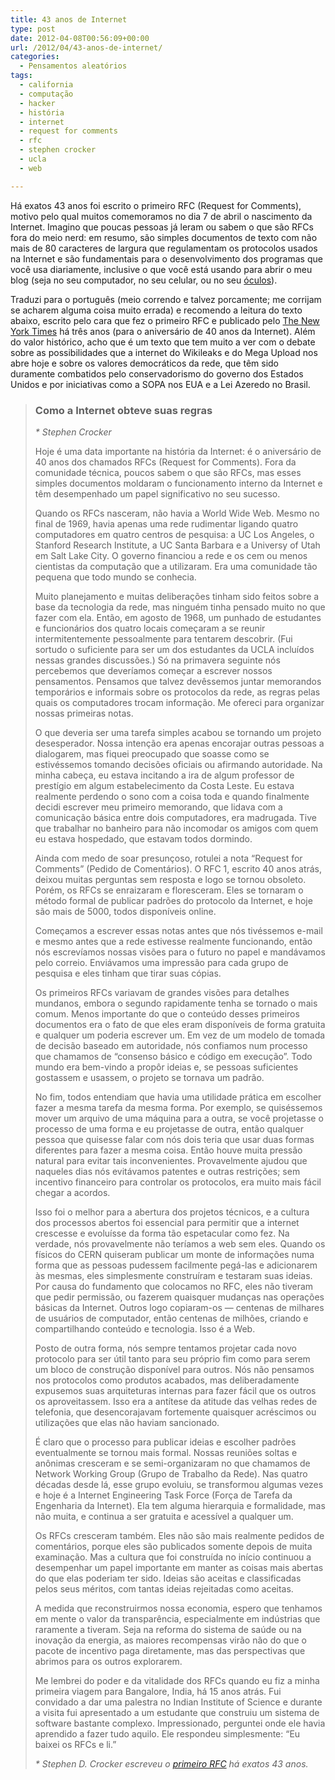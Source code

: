 ```yaml
---
title: 43 anos de Internet
type: post
date: 2012-04-08T00:56:09+00:00
url: /2012/04/43-anos-de-internet/
categories:
  - Pensamentos aleatórios
tags:
  - california
  - computação
  - hacker
  - história
  - internet
  - request for comments
  - rfc
  - stephen crocker
  - ucla
  - web

---
```

Há exatos 43 anos foi escrito o primeiro RFC (Request for Comments), motivo pelo qual muitos comemoramos no dia 7 de abril o nascimento da Internet. Imagino que poucas pessoas já leram ou sabem o que são RFCs fora do meio nerd: em resumo, são simples documentos de texto com não mais de 80 caracteres de largura que regulamentam os protocolos usados na Internet e são fundamentais para o desenvolvimento dos programas que você usa diariamente, inclusive o que você está usando para abrir o meu blog (seja no seu computador, no seu celular, ou no seu [óculos][1]).

Traduzi para o português (meio correndo e talvez porcamente; me corrijam se acharem alguma coisa muito errada) e recomendo a leitura do texto abaixo, escrito pelo cara que fez o primeiro RFC e publicado pelo [The New York Times][2] há três anos (para o aniversário de 40 anos da Internet). Além do valor histórico, acho que é um texto que tem muito a ver com o debate sobre as possibilidades que a internet do Wikileaks e do Mega Upload nos abre hoje e sobre os valores democráticos da rede, que têm sido duramente combatidos pelo conservadorismo do governo dos Estados Unidos e por iniciativas como a SOPA nos EUA e a Lei Azeredo no Brasil.

> ### Como a Internet obteve suas regras
>
> _* Stephen Crocker_
>
> Hoje é uma data importante na história da Internet: é o aniversário de 40 anos dos chamados RFCs (Request for Comments). Fora da comunidade técnica, poucos sabem o que são RFCs, mas esses simples documentos moldaram o funcionamento interno da Internet e têm desempenhado um papel significativo no seu sucesso.
>
> Quando os RFCs nasceram, não havia a World Wide Web. Mesmo no final de 1969, havia apenas uma rede rudimentar ligando quatro computadores em quatro centros de pesquisa: a UC Los Angeles, o Stanford Research Institute, a UC Santa Barbara e a Universy of Utah em Salt Lake City. O governo financiou a rede e os cem ou menos cientistas da computação que a utilizaram. Era uma comunidade tão pequena que todo mundo se conhecia.
>
> Muito planejamento e muitas deliberações tinham sido feitos sobre a base da tecnologia da rede, mas ninguém tinha pensado muito no que fazer com ela. Então, em agosto de 1968, um punhado de estudantes e funcionários dos quatro locais começaram a se reunir intermitentemente pessoalmente para tentarem descobrir. (Fui sortudo o suficiente para ser um dos estudantes da UCLA incluídos nessas grandes discussões.) Só na primavera seguinte nós percebemos que deveríamos começar a escrever nossos pensamentos. Pensamos que talvez devêssemos juntar memorandos temporários e informais sobre os protocolos da rede, as regras pelas quais os computadores trocam informação. Me ofereci para organizar nossas primeiras notas.
>
> O que deveria ser uma tarefa simples acabou se tornando um projeto desesperador. Nossa intenção era apenas encorajar outras pessoas a dialogarem, mas fiquei preocupado que soasse como se estivéssemos tomando decisões oficiais ou afirmando autoridade. Na minha cabeça, eu estava incitando a ira de algum professor de prestígio em algum estabelecimento da Costa Leste. Eu estava realmente perdendo o sono com a coisa toda e quando finalmente decidi escrever meu primeiro memorando, que lidava com a comunicação básica entre dois computadores, era madrugada. Tive que trabalhar no banheiro para não incomodar os amigos com quem eu estava hospedado, que estavam todos dormindo.
>
> Ainda com medo de soar presunçoso, rotulei a nota “Request for Comments” (Pedido de Comentários). O RFC 1, escrito 40 anos atrás, deixou muitas perguntas sem resposta e logo se tornou obsoleto. Porém, os RFCs se enraizaram e floresceram. Eles se tornaram o método formal de publicar padrões do protocolo da Internet, e hoje são mais de 5000, todos disponíveis online.
>
> Começamos a escrever essas notas antes que nós tivéssemos e-mail e mesmo antes que a rede estivesse realmente funcionando, então nós escrevíamos nossas visões para o futuro no papel e mandávamos pelo correio. Enviávamos uma impressão para cada grupo de pesquisa e eles tinham que tirar suas cópias.
>
> Os primeiros RFCs variavam de grandes visões para detalhes mundanos, embora o segundo rapidamente tenha se tornado o mais comum. Menos importante do que o conteúdo desses primeiros documentos era o fato de que eles eram disponíveis de forma gratuita e qualquer um poderia escrever um. Em vez de um modelo de tomada de decisão baseado em autoridade, nós confiamos num processo que chamamos de “consenso básico e código em execução”. Todo mundo era bem-vindo a propôr ideias e, se pessoas suficientes gostassem e usassem, o projeto se tornava um padrão.
>
> No fim, todos entendiam que havia uma utilidade prática em escolher fazer a mesma tarefa da mesma forma. Por exemplo, se quiséssemos mover um arquivo de uma máquina para a outra, se você projetasse o processo de uma forma e eu projetasse de outra, então qualquer pessoa que quisesse falar com nós dois teria que usar duas formas diferentes para fazer a mesma coisa. Então houve muita pressão natural para evitar tais inconvenientes. Provavelmente ajudou que naqueles dias nós evitávamos patentes e outras restrições; sem incentivo financeiro para controlar os protocolos, era muito mais fácil chegar a acordos.
>
> Isso foi o melhor para a abertura dos projetos técnicos, e a cultura dos processos abertos foi essencial para permitir que a internet crescesse e evoluísse da forma tão espetacular como fez. Na verdade, nós provavelmente não teríamos a web sem eles. Quando os físicos do CERN quiseram publicar um monte de informações numa forma que as pessoas pudessem facilmente pegá-las e adicionarem às mesmas, eles simplesmente construíram e testaram suas ideias. Por causa do fundamento que colocamos no RFC, eles não tiveram que pedir permissão, ou fazerem quaisquer mudanças nas operações básicas da Internet. Outros logo copiaram-os — centenas de milhares de usuários de computador, então centenas de milhões, criando e compartilhando conteúdo e tecnologia. Isso é a Web.
>
> Posto de outra forma, nós sempre tentamos projetar cada novo protocolo para ser útil tanto para seu próprio fim como para serem um bloco de construção disponível para outros. Nós não pensamos nos protocolos como produtos acabados, mas deliberadamente expusemos suas arquiteturas internas para fazer fácil que os outros os aproveitassem. Isso era a antítese da atitude das velhas redes de telefonia, que desencorajavam fortemente quaisquer acréscimos ou utilizações que elas não haviam sancionado.
>
> É claro que o processo para publicar ideias e escolher padrões eventualmente se tornou mais formal. Nossas reuniões soltas e anônimas cresceram e se semi-organizaram no que chamamos de Network Working Group (Grupo de Trabalho da Rede). Nas quatro décadas desde lá, esse grupo evoluiu, se transformou algumas vezes e hoje é a Internet Engineering Task Force (Força de Tarefa da Engenharia da Internet). Ela tem alguma hierarquia e formalidade, mas não muita, e continua a ser gratuita e acessível a qualquer um.
>
> Os RFCs cresceram também. Eles não são mais realmente pedidos de comentários, porque eles são publicados somente depois de muita examinação. Mas a cultura que foi construída no início continuou a desempenhar um papel importante em manter as coisas mais abertas do que elas poderiam ter sido. Ideias são aceitas e classificadas pelos seus méritos, com tantas ideias rejeitadas como aceitas.
>
> A medida que reconstruirmos nossa economia, espero que tenhamos em mente o valor da transparência, especialmente em indústrias que raramente a tiveram. Seja na reforma do sistema de saúde ou na inovação da energia, as maiores recompensas virão não do que o pacote de incentivo paga diretamente, mas das perspectivas que abrimos para os outros explorarem.
>
> Me lembrei do poder e da vitalidade dos RFCs quando eu fiz a minha primeira viagem para Bangalore, India, há 15 anos atrás. Fui convidado a dar uma palestra no Indian Institute of Science e durante a visita fui apresentado a um estudante que construiu um sistema de software bastante complexo. Impressionado, perguntei onde ele havia aprendido a fazer tudo aquilo. Ele respondeu simplesmente: “Eu baixei os RFCs e li.”
>
> _* Stephen D. Crocker escreveu o [primeiro RFC][3] há exatos 43 anos._

 [1]: https://www.youtube.com/watch?v=9c6W4CCU9M4
 [2]: https://www.nytimes.com/2009/04/07/opinion/07crocker.html
 [3]: https://tools.ietf.org/html/rfc1

